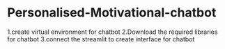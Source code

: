 # Personalised-Motivational-chatbot
1.create virtual environment for chatbot
2.Download the required libraries for chatbot
3.connect the streamlit to create interface for chatbot


